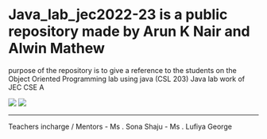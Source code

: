 # Java_lab_jec2022-23 is a public repository made by Arun K Nair and Alwin Mathew 
purpose of the repository is to give a reference to the students on the Object Oriented Programming lab using java (CSL 203)
Java lab work of JEC CSE A 


[![](https://img.shields.io/badge/Programs%20by-Arun%20K%20Nair-orange)](mailto:arunknair.cse21@jecc.ac.in)
[![](https://img.shields.io/badge/Programs%20by-Alwin%20Mathew-white)](mailto:alwinmathew.cse21@jecc.ac.in)
       
       
 ----------------------------------------------------------------------------------------------------------------------         
Teachers incharge / Mentors - Ms . Sona Shaju
                            - Ms . Lufiya George

